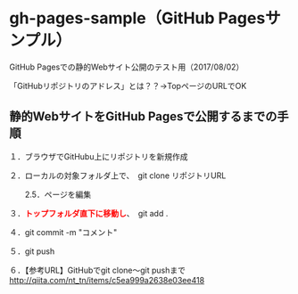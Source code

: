# gh-pages-sample（GitHub Pagesサンプル）

GitHub Pagesでの静的Webサイト公開のテスト用（2017/08/02）

「GitHubリポジトリのアドレス」とは？？→TopページのURLでOK


## 静的WebサイトをGitHub Pagesで公開するまでの手順

１．ブラウザでGitHubu上にリポジトリを新規作成

２．ローカルの対象フォルダ上で、　git clone リポジトリURL

　　2.5．ページを編集
 
３．<b><font color="red">トップフォルダ直下に移動し</font></b>、　git add .

４．git commit -m "コメント"

５．git push

６．【参考URL】GitHubでgit clone〜git pushまで http://qiita.com/nt_tn/items/c5ea999a2638e03ee418

